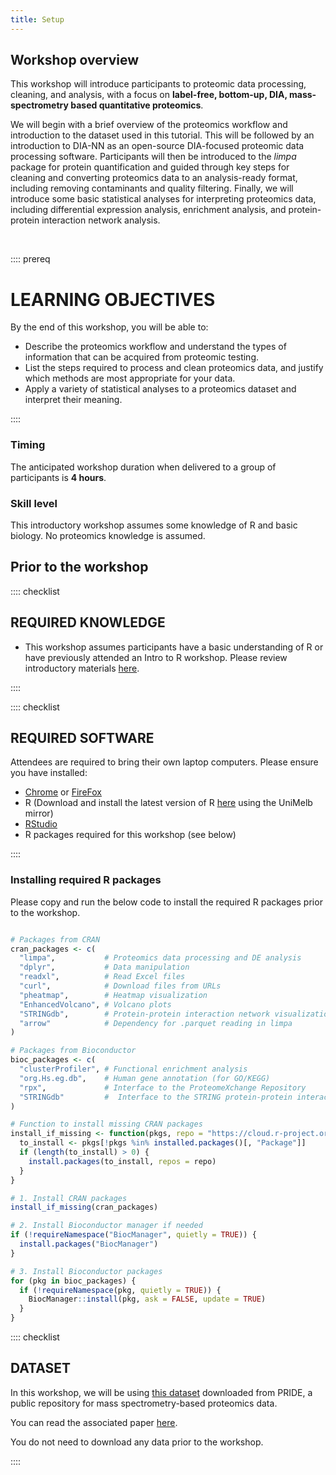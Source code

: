 ```yaml
---
title: Setup
---
```


## Workshop overview

This workshop will introduce participants to proteomic data processing, cleaning, and analysis, 
with a focus on **label-free, bottom-up, DIA, mass-spectrometry based quantitative proteomics**. 

We will begin with a brief overview of the proteomics workflow and introduction to the dataset used in this tutorial. 
This will be followed by an introduction to DIA-NN as an open-source DIA-focused proteomic data processing software. 
Participants will then be introduced to the *limpa* package for protein quantification and guided through key steps for 
cleaning and converting proteomics data to an analysis-ready format, including removing contaminants and quality filtering. 
Finally, we will introduce some basic statistical analyses for interpreting proteomics data, 
including differential expression analysis, enrichment analysis, and protein-protein interaction network analysis. 

<br>

:::: prereq
# LEARNING OBJECTIVES

By the end of this workshop, you will be able to: 

- Describe the proteomics workflow and understand the types of information that can be acquired from proteomic testing. 
- List the steps required to process and clean proteomics data, and justify which methods are most appropriate for your data. 
- Apply a variety of statistical analyses to a proteomics dataset and interpret their meaning. 

::::

### Timing

The anticipated workshop duration when delivered to a group of participants is **4 hours**. 

### Skill level

This introductory workshop assumes some knowledge of R and basic biology. No proteomics knowledge is assumed.

## Prior to the workshop

:::: checklist

## REQUIRED KNOWLEDGE

- This workshop assumes participants have a basic understanding of R or have previously attended 
an Intro to R workshop. Please review introductory materials [here](https://melbournebioinformatics.github.io/intro-to-r/).

::::

:::: checklist

## REQUIRED SOFTWARE

Attendees are required to bring their own laptop computers. Please ensure you have installed:

- [Chrome](https://www.google.com/chrome/) or [FireFox](https://www.mozilla.org/en-US/)
- R (Download and install the latest version of R [here](https://cran.ms.unimelb.edu.au/) using the UniMelb mirror)
- [RStudio](https://posit.co/download/rstudio-desktop/#download)
- R packages required for this workshop (see below)

::::

### Installing required R packages

Please copy and run the below code to install the required R packages prior to the workshop.

```r

# Packages from CRAN
cran_packages <- c(
  "limpa",           # Proteomics data processing and DE analysis
  "dplyr",           # Data manipulation
  "readxl",          # Read Excel files
  "curl",            # Download files from URLs
  "pheatmap",        # Heatmap visualization
  "EnhancedVolcano", # Volcano plots
  "STRINGdb",        # Protein-protein interaction network visualization
  "arrow"            # Dependency for .parquet reading in limpa
)

# Packages from Bioconductor
bioc_packages <- c(
  "clusterProfiler", # Functional enrichment analysis
  "org.Hs.eg.db",    # Human gene annotation (for GO/KEGG)
  "rpx",             # Interface to the ProteomeXchange Repository
  "STRINGdb"         #  Interface to the STRING protein-protein interactions database
)

# Function to install missing CRAN packages
install_if_missing <- function(pkgs, repo = "https://cloud.r-project.org") {
  to_install <- pkgs[!pkgs %in% installed.packages()[, "Package"]]
  if (length(to_install) > 0) {
    install.packages(to_install, repos = repo)
  }
}

# 1. Install CRAN packages
install_if_missing(cran_packages)

# 2. Install Bioconductor manager if needed
if (!requireNamespace("BiocManager", quietly = TRUE)) {
  install.packages("BiocManager")
}

# 3. Install Bioconductor packages
for (pkg in bioc_packages) {
  if (!requireNamespace(pkg, quietly = TRUE)) {
    BiocManager::install(pkg, ask = FALSE, update = TRUE)
  }
}

```

:::: checklist
## DATASET

In this workshop, we will be using [this dataset](https://www.ebi.ac.uk/pride/archive/projects/PXD047585) downloaded from PRIDE, 
a public repository for mass spectrometry-based proteomics data.

You can read the associated paper [here](https://dx.doi.org/10.3390/BIOMEDICINES12020333).

You do not need to download any data prior to the workshop.

::::


<!--
FIXME: place any data you want learners to use in `episodes/data` and then use
       a relative link ( [data zip file](data/lesson-data.zip) ) to provide a
       link to it, replacing the example.com link.
-->

